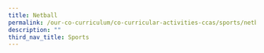 ```yaml
---
title: Netball
permalink: /our-co-curriculum/co-curricular-activities-ccas/sports/netball/
description: ""
third_nav_title: Sports
---
```

